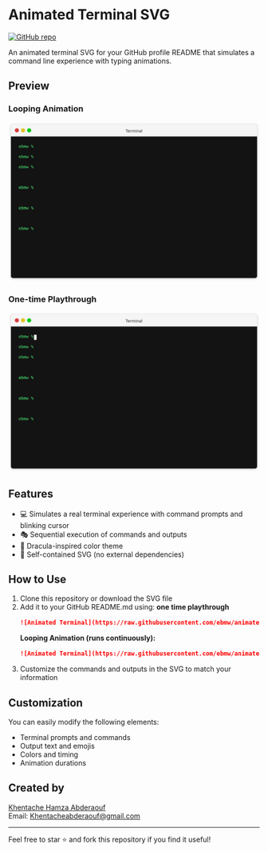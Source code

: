 # Animated Terminal SVG

[![GitHub repo](https://img.shields.io/badge/GitHub-animated--terminal-blue?logo=github)](https://github.com/ebmw/animated-terminal)

An animated terminal SVG for your GitHub profile README that simulates a command line experience with typing animations.

## Preview


### Looping Animation
![Animated Terminal (Looping)](https://raw.githubusercontent.com/ebmw/animated-terminal/refs/heads/main/animated-terminal-loop%20.svg)

### One-time Playthrough
![Animated Terminal (One-time)](https://raw.githubusercontent.com/ebmw/animated-terminal/main/animated-terminal1.svg)


## Features

- 💻 Simulates a real terminal experience with command prompts and blinking cursor
- 🎭 Sequential execution of commands and outputs
- 🎨 Dracula-inspired color theme
- 🔄 Self-contained SVG (no external dependencies)

## How to Use

1. Clone this repository or download the SVG file
2. Add it to your GitHub README.md using:
   **one time playthrough**
   ```markdown
   ![Animated Terminal](https://raw.githubusercontent.com/ebmw/animated-terminal/main/animated-terminal1.svg)
   ```
      **Looping Animation (runs continuously):**
   ```markdown
   ![Animated Terminal](https://raw.githubusercontent.com/ebmw/animated-terminal/main/animated-terminal-loop%20.svg)
   ```
3. Customize the commands and outputs in the SVG to match your information

## Customization

You can easily modify the following elements:
- Terminal prompts and commands
- Output text and emojis
- Colors and timing
- Animation durations

## Created by

[Khentache Hamza Abderaouf](https://github.com/ebmw)  
Email: Khentacheabderaouf@gmail.com

---

Feel free to star ⭐ and fork this repository if you find it useful!
